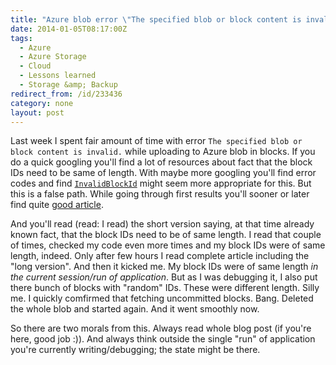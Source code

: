 ```yaml
---
title: "Azure blob error \"The specified blob or block content is invalid.\" even with \"same\" block IDs"
date: 2014-01-05T08:17:00Z
tags:
  - Azure
  - Azure Storage
  - Cloud
  - Lessons learned
  - Storage &amp; Backup
redirect_from: /id/233436
category: none
layout: post
---
```

Last week I spent fair amount of time with error `The specified blob or block content is invalid.` while uploading to Azure blob in blocks. If you do a quick googling you'll find a lot of resources about fact that the block IDs need to be same of length. With maybe more googling you'll find error codes and find [`InvalidBlockId`][1] might seem more appropriate for this. But this is a false path. While going through first results you'll sooner or later find quite [good article][2].

<!-- excerpt -->

And you'll read (read: I read) the short version saying, at that time already known fact, that the block IDs need to be of same length. I read that couple of times, checked my code even more times and my block IDs were of same length, indeed. Only after few hours I read complete article including the "long version". And then it kicked me. My block IDs were of same length _in the current session/run of application_. But as I was debugging it, I also put there bunch of blocks with "random" IDs. These were different length. Silly me. I quickly comfirmed that fetching uncommitted blocks. Bang. Deleted the whole blob and started again. And it went smoothly now.

So there are two morals from this. Always read whole blog post (if you're here, good job :)). And always think outside the single "run" of application you're currently writing/debugging; the state might be there.

[1]: http://msdn.microsoft.com/en-us/library/microsoft.windowsazure.storageclient.bloberrorcodestrings.invalidblockid.aspx
[2]: http://gauravmantri.com/2013/05/18/windows-azure-blob-storage-dealing-with-the-specified-blob-or-block-content-is-invalid-error/